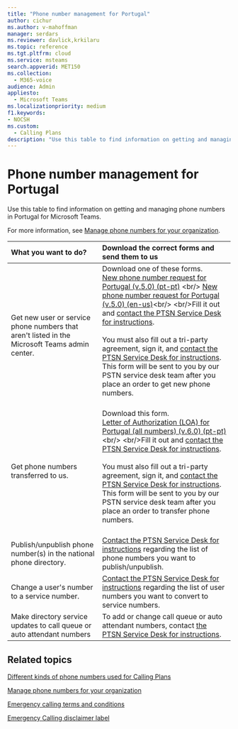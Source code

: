 ```yaml
---
title: "Phone number management for Portugal"
author: cichur
ms.author: v-mahoffman
manager: serdars
ms.reviewer: davlick,krkilaru
ms.topic: reference
ms.tgt.pltfrm: cloud
ms.service: msteams
search.appverid: MET150
ms.collection: 
  - M365-voice
audience: Admin
appliesto: 
  - Microsoft Teams
ms.localizationpriority: medium
f1.keywords:
- NOCSH
ms.custom: 
  - Calling Plans
description: "Use this table to find information on getting and managing phone numbers in Portugal for Microsoft Teams."
---
```


# Phone number management for Portugal

Use this table to find information on getting and managing phone numbers in Portugal for Microsoft Teams. 
  
For more information, see [Manage phone numbers for your organization](manage-phone-numbers-for-your-organization.md).
  
|**What you want to do?**|**Download the correct forms and send them to us**|
|:-----|:-----|
|Get new user or service phone numbers that aren't listed in the Microsoft Teams admin center.   <br/> |Download one of these forms. <br/>  [New phone number request for Portugal (v.5.0) (pt-pt)](https://download.microsoft.com/download/9/2/3/923a2900-c545-4823-aa51-b911ce06cd8d/new-phone-number-request-for-portugal-(v.5.0)-(pt-pt).pdf) <br/>  [New phone number request for Portugal (v.5.0) (en-us)](https://download.microsoft.com/download/a/7/e/a7ec1596-eabc-49a7-ac47-9b399c847565/new-phone-number-request-for-portugal-(v.5.0)-(en-us).pdf)<br/>  <br/>Fill it out and [contact the PTSN Service Desk for instructions](contact-pstn-service-desk.md).<br/><br/> You must also fill out a tri-party agreement, sign it, and [contact the PTSN Service Desk for instructions](contact-pstn-service-desk.md). This form will be sent to you by our PSTN service desk team after you place an order to get new phone numbers. <br/><br/>|
|Get phone numbers transferred to us.  <br/> | Download this form. <br/>[Letter of Authorization (LOA) for Portugal (all numbers) (v.6.0) (pt-pt)](https://download.microsoft.com/download/1/b/d/1bd8641d-cfa5-4028-ba26-62e2430952fb/letter-of-authorization-(loa)-for-portugal-(all-numbers)-(v.6.0)-(pt-pt).pdf) <br/> <br/>Fill it out and [contact the PTSN Service Desk for instructions](contact-pstn-service-desk.md). <br/><br/> You must also fill out a tri-party agreement, sign it, and [contact the PTSN Service Desk for instructions](contact-pstn-service-desk.md). This form will be sent to you by our PSTN service desk team after you place an order to transfer phone numbers.<br/><br/>|
|Publish/unpublish phone number(s) in the national phone directory.  <br/> |[Contact the PTSN Service Desk for instructions](contact-pstn-service-desk.md) regarding the list of phone numbers you want to publish/unpublish.      <br/> |
|Change a user's number to a service number.  <br/> |[Contact the PTSN Service Desk for instructions](contact-pstn-service-desk.md) regarding the list of user numbers you want to convert to service numbers. <br/> |
|Make directory service updates to call queue or auto attendant numbers|To add or change call queue or auto attendant numbers, contact [the PTSN Service Desk for instructions](contact-pstn-service-desk.md). |

## Related topics

[Different kinds of phone numbers used for Calling Plans](../different-kinds-of-phone-numbers-used-for-calling-plans.md)

[Manage phone numbers for your organization](manage-phone-numbers-for-your-organization.md)

[Emergency calling terms and conditions](../emergency-calling-terms-and-conditions.md)
  
[Emergency Calling disclaimer label](https://download.microsoft.com/download/a/8/0/a807c43d-2177-4fe0-8732-86b3784ae6e5/emergency-calling-label-(en-us)-(v.1.0).zip) 
 